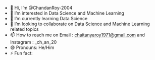 - 👋 Hi, I’m @ChandanRoy-2004
- 👀 I’m interested in Data Science and Machine Learning
- 🌱 I’m currently learning Data Science
- 💞️ I’m looking to collaborate on Data Science and Machine Learning related topics
- 📫 How to reach me on Email : chaitanyaroy1971@gmail.com and Instagram : _ch_an_20
- 😄 Pronouns: He/Him
- ⚡ Fun fact: 

<!---
ChandanRoy-2004/ChandanRoy-2004 is a ✨ special ✨ repository because its `README.md` (this file) appears on your GitHub profile.
You can click the Preview link to take a look at your changes.
--->
